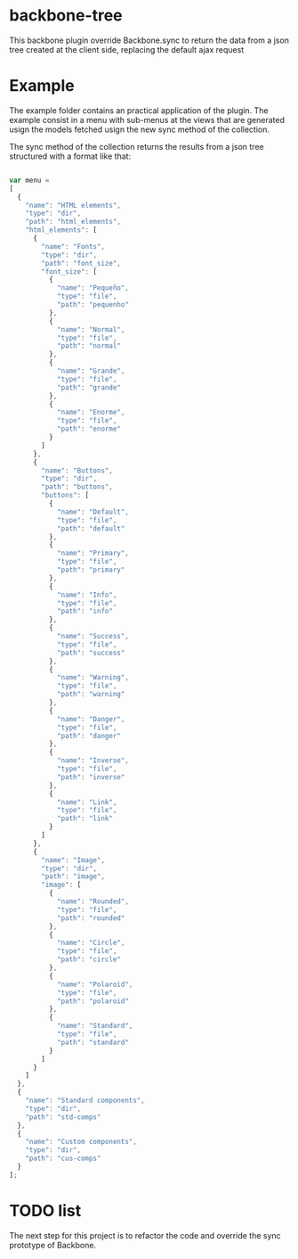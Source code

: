 backbone-tree
=============

This backbone plugin override Backbone.sync to return the data from a json tree created at the client side, replacing the default ajax request


Example
=============
The example folder contains an practical application of the plugin. The example consist in a menu with sub-menus at the views that are generated usign the models fetched usign the new sync method of the collection.

The sync method of the collection returns the results from a json tree structured with a format like that:

```javascript

var menu = 
[
  {
    "name": "HTML elements",
    "type": "dir",
    "path": "html_elements",
    "html_elements": [
      {
        "name": "Fonts",
        "type": "dir",
        "path": "font_size",
        "font_size": [
          {
            "name": "Pequeño",
            "type": "file",
            "path": "pequenho"
          },
          {
            "name": "Normal",
            "type": "file",
            "path": "normal"
          },
          {
            "name": "Grande",
            "type": "file",
            "path": "grande"
          },
          {
            "name": "Enorme",
            "type": "file",
            "path": "enorme"
          }
        ]
      },
      {
        "name": "Buttons",
        "type": "dir",
        "path": "buttons",
        "buttons": [
          {
            "name": "Default",
            "type": "file",
            "path": "default"
          },
          {
            "name": "Primary",
            "type": "file",
            "path": "primary"
          },
          {
            "name": "Info",
            "type": "file",
            "path": "info"
          },
          {
            "name": "Success",
            "type": "file",
            "path": "success"
          },
          {
            "name": "Warning",
            "type": "file",
            "path": "warning"
          },
          {
            "name": "Danger",
            "type": "file",
            "path": "danger"
          },
          {
            "name": "Inverse",
            "type": "file",
            "path": "inverse"
          },
          {
            "name": "Link",
            "type": "file",
            "path": "link"
          }
        ]
      },
      {
        "name": "Image",
        "type": "dir",
        "path": "image",
        "image": [
          {
            "name": "Rounded",
            "type": "file",
            "path": "rounded"
          },
          {
            "name": "Circle",
            "type": "file",
            "path": "circle"
          },
          {
            "name": "Polaroid",
            "type": "file",
            "path": "polaroid"
          },
          {
            "name": "Standard",
            "type": "file",
            "path": "standard"
          }
        ]
      }
    ]
  },
  {
    "name": "Standard components",
    "type": "dir",
    "path": "std-comps"
  },
  {
    "name": "Custom components",
    "type": "dir",
    "path": "cus-comps"
  }
];


```


TODO list
=============

The next step for this project is to refactor the code and override the sync prototype of Backbone.

